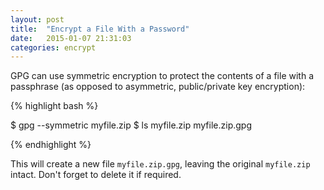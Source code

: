 ```yaml
---
layout: post
title:  "Encrypt a File With a Password"
date:   2015-01-07 21:31:03
categories: encrypt
---
```


GPG can use symmetric encryption to protect the contents of a file with a
passphrase (as opposed to asymmetric, public/private key encryption):

{% highlight bash %}

$ gpg --symmetric myfile.zip
$ ls
myfile.zip
myfile.zip.gpg

{% endhighlight %}

This will create a new file `myfile.zip.gpg`, leaving the original `myfile.zip`
intact. Don't forget to delete it if required.
